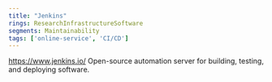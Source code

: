 ```yaml
---
title: "Jenkins"
rings: ResearchInfrastructureSoftware
segments: Maintainability
tags: ['online-service', 'CI/CD']
---
```

https://www.jenkins.io/
Open-source automation server for building, testing, and deploying software.
